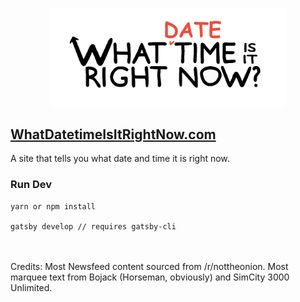 <p align="center">
  <img width="75%" src="src/images/what-datetime-is-it-right-now.png" style="background-color: white;">
</p>

## [WhatDatetimeIsItRightNow.com](https://whatdatetimeisitrightnow.com)
A site that tells you what date and time it is right now. 

### Run Dev
```
yarn or npm install

gatsby develop // requires gatsby-cli
```

<br />
<br />
Credits: Most Newsfeed content sourced from /r/nottheonion. Most marquee text from Bojack (Horseman, obviously) and SimCity 3000 Unlimited. 
